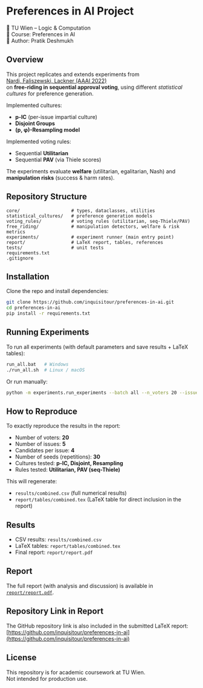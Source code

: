 # Preferences in AI Project

📌 TU Wien – Logic & Computation  
📌 Course: Preferences in AI  
📌 Author: Pratik Deshmukh  

## Overview
This project replicates and extends experiments from  
[Nardi, Faliszewski, Lackner (AAAI 2022)](https://doi.org/10.1609/aaai.v36i5.20337)  
on **free-riding in sequential approval voting**, using different *statistical cultures* for preference generation.

Implemented cultures:
- **p-IC** (per-issue impartial culture)
- **Disjoint Groups**
- **(p, φ)-Resampling model**

Implemented voting rules:
- Sequential **Utilitarian**
- Sequential **PAV** (via Thiele scores)

The experiments evaluate **welfare** (utilitarian, egalitarian, Nash) and **manipulation risks** (success & harm rates).

## Repository Structure
```
core/                   # types, dataclasses, utilities
statistical_cultures/   # preference generation models
voting_rules/           # voting rules (utilitarian, seq-Thiele/PAV)
free_riding/            # manipulation detectors, welfare & risk metrics
experiments/            # experiment runner (main entry point)
report/                 # LaTeX report, tables, references
tests/                  # unit tests
requirements.txt
.gitignore
```

## Installation
Clone the repo and install dependencies:
```bash
git clone https://github.com/inquisitour/preferences-in-ai.git
cd preferences-in-ai
pip install -r requirements.txt
```

## Running Experiments
To run all experiments (with default parameters and save results + LaTeX tables):
```bash
run_all.bat   # Windows
./run_all.sh  # Linux / macOS
```

Or run manually:
```bash
python -m experiments.run_experiments --batch all --n_voters 20 --issues 5 --cands 4 --seeds 30 --latex report/tables/combined.tex --csv results/combined.csv --summary
```

## How to Reproduce
To exactly reproduce the results in the report:
- Number of voters: **20**
- Number of issues: **5**
- Candidates per issue: **4**
- Number of seeds (repetitions): **30**
- Cultures tested: **p-IC, Disjoint, Resampling**
- Rules tested: **Utilitarian, PAV (seq-Thiele)**

This will regenerate:
- `results/combined.csv` (full numerical results)
- `report/tables/combined.tex` (LaTeX table for direct inclusion in the report)

## Results
- CSV results: `results/combined.csv`
- LaTeX tables: `report/tables/combined.tex`
- Final report: `report/report.pdf`

## Report
The full report (with analysis and discussion) is available in  
[`report/report.pdf`](report/report.pdf).

## Repository Link in Report
The GitHub repository link is also included in the submitted LaTeX report:  
[https://github.com/inquisitour/preferences-in-ai](https://github.com/inquisitour/preferences-in-ai)

## License
This repository is for academic coursework at TU Wien.  
Not intended for production use.
